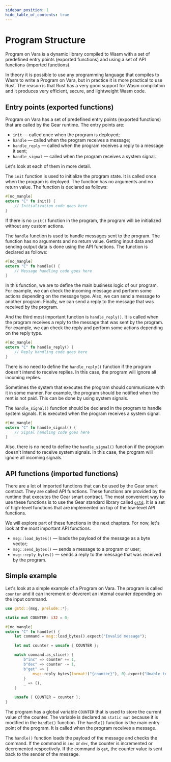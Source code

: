 ```yaml
---
sidebar_position: 1
hide_table_of_contents: true
---
```


# Program Structure

Program on Vara is a dynamic library compiled to Wasm with a set of predefined entry points (exported functions) and using a set of API functions (imported functions).

In theory it is possible to use any programming language that compiles to Wasm to write a Program on Vara, but in practice it is more practical to use Rust. The reason is that Rust has a very good support for Wasm compilation and it produces very efficient, secure, and lightweight Wasm code.

## Entry points (exported functions)

Program on Vara has a set of predefined entry points (exported functions) that are called by the Gear runtime. The entry points are:

- `init` — called once when the program is deployed;
- `handle` — called when the program receives a message;
- `handle_reply` — called when the program receives a reply to a message it sent;
- `handle_signal` — called when the program receives a system signal.

Let's look at each of them in more detail.

The `init` function is used to initialize the program state. It is called once when the program is deployed. The function has no arguments and no return value. The function is declared as follows:

```rust
#[no_mangle]
extern "C" fn init() {
    // Initialization code goes here
}
```
If there is no `init()` function in the program, the program will be initialized without any custom actions.

The `handle` function is used to handle messages sent to the program. The function has no arguments and no return value. Getting input data and sending output data is done using the API functions. The function is declared as follows:

```rust
#[no_mangle]
extern "C" fn handle() {
    // Message handling code goes here
}
```

In this function, we are to define the main business logic of our program. For example, we can check the incoming message and perform some actions depending on the message type. Also, we can send a message to another program. Finally, we can send a reply to the message that was received by the program.

And the third most important function is `handle_reply()`. It is called when the program receives a reply to the message that was sent by the program. For example, we can check the reply and perform some actions depending on the reply type.

```rust
#[no_mangle]
extern "C" fn handle_reply() {
    // Reply handling code goes here
}
```

There is no need to define the `handle_reply()` function if the program doesn't intend to receive replies. In this case, the program will ignore all incoming replies.

Sometimes the system that executes the program should communicate with it in some manner. For example, the program should be notified when the rent is not paid. This can be done by using system signals.

The `handle_signal()` function should be declared in the program to handle system signals. It is executed when the program receives a system signal.

```rust
#[no_mangle]
extern "C" fn handle_signal() {
    // Signal handling code goes here
}
```

Also, there is no need to define the `handle_signal()` function if the program doesn't intend to receive system signals. In this case, the program will ignore all incoming signals.

## API functions (imported functions)

There are a lot of imported functions that can be used by the Gear smart contract. They are called API functions. These functions are provided by the runtime that executes the Gear smart contract. The most convenient way to use these functions is to use the Gear standard library called [`gstd`](https://docs.gear.rs/gstd/). It is a set of high-level functions that are implemented on top of the low-level API functions.

We will explore part of these functions in the next chapters. For now, let's look at the most important API functions.

- `msg::load_bytes()` — loads the payload of the message as a byte vector;
- `msg::send_bytes()` — sends a message to a program or user;
- `msg::reply_bytes()` — sends a reply to the message that was received by the program.

## Simple example

Let's look at a simple example of a Program on Vara. The program is called `counter` and it can increment or devcrent an internal counter depending on the input command.

```rust
use gstd::{msg, prelude::*};

static mut COUNTER: i32 = 0;

#[no_mangle]
extern "C" fn handle() {
    let command = msg::load_bytes().expect("Invalid message");

    let mut counter = unsafe { COUNTER };

    match command.as_slice() {
        b"inc" => counter += 1,
        b"dec" => counter -= 1,
        b"get" => {
            msg::reply_bytes(format!("{counter}"), 0).expect("Unable to reply");
        }
        _ => (),
    }

    unsafe { COUNTER = counter };
}
```

The program has a global variable `COUNTER` that is used to store the current value of the counter. The variable is declared as `static mut` because it is modified in the `handle()` function. The `handle()` function is the main entry point of the program. It is called when the program receives a message.

The `handle()` function loads the payload of the message and checks the command. If the command is `inc` or `dec`, the counter is incremented or decremented respectively. If the command is `get`, the counter value is sent back to the sender of the message.
